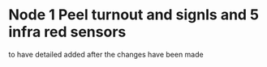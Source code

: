 # Node 1 Peel turnout and signls and 5 infra red sensors

to have detailed added after the changes have been made
